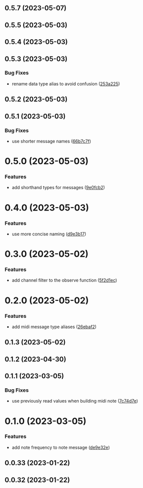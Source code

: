 

## 0.5.7 (2023-05-07)

## 0.5.5 (2023-05-03)

## 0.5.4 (2023-05-03)

## 0.5.3 (2023-05-03)


### Bug Fixes

* rename data type alias to avoid confusion ([253a225](https://github.com/a-cordier/noon-io/commit/253a2257d4e0616f4a8381da8ce8f9d13cfd119a))

## 0.5.2 (2023-05-03)

## 0.5.1 (2023-05-03)


### Bug Fixes

* use shorter message names ([66b7c7f](https://github.com/a-cordier/noon-io/commit/66b7c7f7d44e41bcae7949010db19ba67d860be6))

# 0.5.0 (2023-05-03)


### Features

* add shorthand types for messages ([9e0fcb2](https://github.com/a-cordier/noon-io/commit/9e0fcb2b0432251e18f90c66451f7f0f023066d8))

# 0.4.0 (2023-05-03)


### Features

* use more concise naming ([d9e3b17](https://github.com/a-cordier/noon-io/commit/d9e3b1775b83f4f3f8087dfaca1a3447910f01e5))

# 0.3.0 (2023-05-02)


### Features

* add channel filter to the observe function ([5f2d1ec](https://github.com/a-cordier/noon-io/commit/5f2d1ec761d599b4c3868cd247e6c1b5b3d554bc))

# 0.2.0 (2023-05-02)


### Features

* add midi message type aliases ([26ebaf2](https://github.com/a-cordier/noon-io/commit/26ebaf2ad056fbb9a8223f50f2ad782486a03573))

## 0.1.3 (2023-05-02)

## 0.1.2 (2023-04-30)

## 0.1.1 (2023-03-05)


### Bug Fixes

* use previously read values when building midi note ([7c74d7e](https://github.com/a-cordier/noon-io/commit/7c74d7e03d3f54fea37267f719d375568f2910d0))

# 0.1.0 (2023-03-05)


### Features

* add note frequency to note message ([de9e32e](https://github.com/a-cordier/noon-io/commit/de9e32e3224c86954f89e55504981a90f648c57a))

## 0.0.33 (2023-01-22)

## 0.0.32 (2023-01-22)